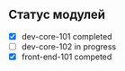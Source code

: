 ## Статус модулей

- [x] dev-core-101 completed
- [ ] dev-core-102 in progress
- [x] front-end-101 competed

